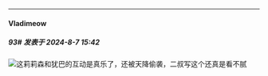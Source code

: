 ﻿
*****

####  Vladimeow  
##### 93#       发表于 2024-8-7 15:42

<img src="https://static.saraba1st.com/image/smiley/face2017/067.png" referrerpolicy="no-referrer">这莉莉森和犹巴的互动是真乐了，还被天降偷袭，二叔写这个还真是看不腻

